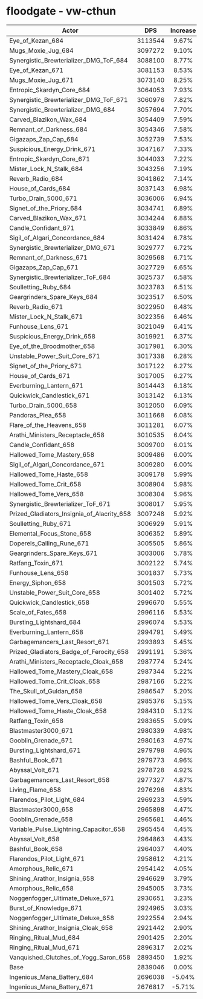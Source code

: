 # floodgate - vw-cthun
| Actor | DPS | Increase |
|---|:---:|:---:|
|Eye_of_Kezan_684|3113544|9.67%|
|Mugs_Moxie_Jug_684|3097272|9.10%|
|Synergistic_Brewterializer_DMG_ToF_684|3088100|8.77%|
|Eye_of_Kezan_671|3081153|8.53%|
|Mugs_Moxie_Jug_671|3073140|8.25%|
|Entropic_Skardyn_Core_684|3064053|7.93%|
|Synergistic_Brewterializer_DMG_ToF_671|3060976|7.82%|
|Synergistic_Brewterializer_DMG_684|3057694|7.70%|
|Carved_Blazikon_Wax_684|3054409|7.59%|
|Remnant_of_Darkness_684|3054346|7.58%|
|Gigazaps_Zap_Cap_684|3052739|7.53%|
|Suspicious_Energy_Drink_671|3047167|7.33%|
|Entropic_Skardyn_Core_671|3044033|7.22%|
|Mister_Lock_N_Stalk_684|3043256|7.19%|
|Reverb_Radio_684|3041862|7.14%|
|House_of_Cards_684|3037143|6.98%|
|Turbo_Drain_5000_671|3036006|6.94%|
|Signet_of_the_Priory_684|3034741|6.89%|
|Carved_Blazikon_Wax_671|3034244|6.88%|
|Candle_Confidant_671|3033849|6.86%|
|Sigil_of_Algari_Concordance_684|3031424|6.78%|
|Synergistic_Brewterializer_DMG_671|3029777|6.72%|
|Remnant_of_Darkness_671|3029568|6.71%|
|Gigazaps_Zap_Cap_671|3027729|6.65%|
|Synergistic_Brewterializer_ToF_684|3025737|6.58%|
|Soulletting_Ruby_684|3023783|6.51%|
|Geargrinders_Spare_Keys_684|3023517|6.50%|
|Reverb_Radio_671|3022950|6.48%|
|Mister_Lock_N_Stalk_671|3022356|6.46%|
|Funhouse_Lens_671|3021049|6.41%|
|Suspicious_Energy_Drink_658|3019921|6.37%|
|Eye_of_the_Broodmother_658|3017981|6.30%|
|Unstable_Power_Suit_Core_671|3017338|6.28%|
|Signet_of_the_Priory_671|3017122|6.27%|
|House_of_Cards_671|3017005|6.27%|
|Everburning_Lantern_671|3014443|6.18%|
|Quickwick_Candlestick_671|3013142|6.13%|
|Turbo_Drain_5000_658|3012050|6.09%|
|Pandoras_Plea_658|3011668|6.08%|
|Flare_of_the_Heavens_658|3011281|6.07%|
|Arathi_Ministers_Receptacle_658|3010535|6.04%|
|Candle_Confidant_658|3009700|6.01%|
|Hallowed_Tome_Mastery_658|3009486|6.00%|
|Sigil_of_Algari_Concordance_671|3009280|6.00%|
|Hallowed_Tome_Haste_658|3009178|5.99%|
|Hallowed_Tome_Crit_658|3008904|5.98%|
|Hallowed_Tome_Vers_658|3008304|5.96%|
|Synergistic_Brewterializer_ToF_671|3008017|5.95%|
|Prized_Gladiators_Insignia_of_Alacrity_658|3007248|5.92%|
|Soulletting_Ruby_671|3006929|5.91%|
|Elemental_Focus_Stone_658|3006352|5.89%|
|Doperels_Calling_Rune_671|3005505|5.86%|
|Geargrinders_Spare_Keys_671|3003006|5.78%|
|Ratfang_Toxin_671|3002122|5.74%|
|Funhouse_Lens_658|3001837|5.73%|
|Energy_Siphon_658|3001503|5.72%|
|Unstable_Power_Suit_Core_658|3001402|5.72%|
|Quickwick_Candlestick_658|2996670|5.55%|
|Scale_of_Fates_658|2996116|5.53%|
|Bursting_Lightshard_684|2996074|5.53%|
|Everburning_Lantern_658|2994791|5.49%|
|Garbagemancers_Last_Resort_671|2993893|5.45%|
|Prized_Gladiators_Badge_of_Ferocity_658|2991191|5.36%|
|Arathi_Ministers_Receptacle_Cloak_658|2987774|5.24%|
|Hallowed_Tome_Mastery_Cloak_658|2987344|5.22%|
|Hallowed_Tome_Crit_Cloak_658|2987166|5.22%|
|The_Skull_of_Guldan_658|2986547|5.20%|
|Hallowed_Tome_Vers_Cloak_658|2985376|5.15%|
|Hallowed_Tome_Haste_Cloak_658|2984310|5.12%|
|Ratfang_Toxin_658|2983655|5.09%|
|Blastmaster3000_671|2980339|4.98%|
|Gooblin_Grenade_671|2980163|4.97%|
|Bursting_Lightshard_671|2979798|4.96%|
|Bashful_Book_671|2979773|4.96%|
|Abyssal_Volt_671|2978728|4.92%|
|Garbagemancers_Last_Resort_658|2977327|4.87%|
|Living_Flame_658|2976296|4.83%|
|Flarendos_Pilot_Light_684|2969233|4.59%|
|Blastmaster3000_658|2965898|4.47%|
|Gooblin_Grenade_658|2965681|4.46%|
|Variable_Pulse_Lightning_Capacitor_658|2965454|4.45%|
|Abyssal_Volt_658|2964863|4.43%|
|Bashful_Book_658|2964037|4.40%|
|Flarendos_Pilot_Light_671|2958612|4.21%|
|Amorphous_Relic_671|2954142|4.05%|
|Shining_Arathor_Insignia_658|2946629|3.79%|
|Amorphous_Relic_658|2945005|3.73%|
|Noggenfogger_Ultimate_Deluxe_671|2930651|3.23%|
|Burst_of_Knowledge_671|2924965|3.03%|
|Noggenfogger_Ultimate_Deluxe_658|2922554|2.94%|
|Shining_Arathor_Insignia_Cloak_658|2921442|2.90%|
|Ringing_Ritual_Mud_684|2901425|2.20%|
|Ringing_Ritual_Mud_671|2896317|2.02%|
|Vanquished_Clutches_of_Yogg_Saron_658|2893450|1.92%|
|Base|2839046|0.00%|
|Ingenious_Mana_Battery_684|2696038|-5.04%|
|Ingenious_Mana_Battery_671|2676817|-5.71%|
